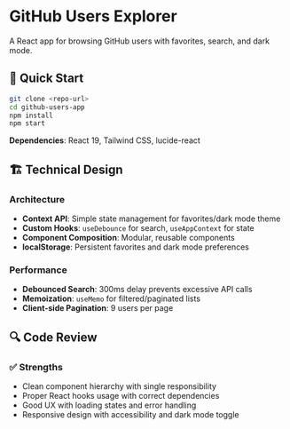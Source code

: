 # GitHub Users Explorer

A React app for browsing GitHub users with favorites, search, and dark mode.

## 🚀 Quick Start

```bash
git clone <repo-url>
cd github-users-app
npm install
npm start
```

**Dependencies**: React 19, Tailwind CSS, lucide-react

## 🏗️ Technical Design

### Architecture
- **Context API**: Simple state management for favorites/dark mode theme
- **Custom Hooks**: `useDebounce` for search, `useAppContext` for state
- **Component Composition**: Modular, reusable components
- **localStorage**: Persistent favorites and dark mode preferences

### Performance
- **Debounced Search**: 300ms delay prevents excessive API calls
- **Memoization**: `useMemo` for filtered/paginated lists
- **Client-side Pagination**: 9 users per page

## 🔍 Code Review

### ✅ Strengths
- Clean component hierarchy with single responsibility
- Proper React hooks usage with correct dependencies
- Good UX with loading states and error handling
- Responsive design with accessibility and dark mode toggle
